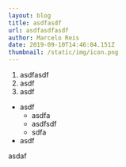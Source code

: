 ```yaml
---
layout: blog
title: asdfasdf
url: asdfasdfasdf
author: Marcelo Reis
date: 2019-09-10T14:46:04.151Z
thumbnail: /static/img/icon.png
---
```

1. asdfasdf
2. asdf
3. asdf

* asdf
  * asdfa
  * asdfsdf
  * sdfa
* asdf

asdaf
